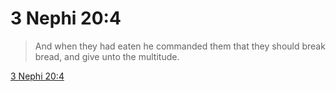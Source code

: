 # 3 Nephi 20:4

> And when they had eaten he commanded them that they should break bread, and give unto the multitude.

[3 Nephi 20:4](https://www.churchofjesuschrist.org/study/scriptures/bofm/3-ne/20?lang=eng&id=p4#p4)


